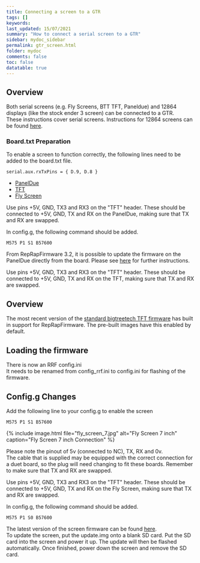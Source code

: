 ```yaml
---
title: Connecting a screen to a GTR
tags: []
keywords: 
last_updated: 15/07/2021
summary: "How to connect a serial screen to a GTR"
sidebar: mydoc_sidebar
permalink: gtr_screen.html
folder: mydoc
comments: false
toc: false
datatable: true
---
```


## Overview

Both serial screens (e.g. Fly Screens, BTT TFT, Paneldue) and 12864 displays (like the stock ender 3 screen) can be connected to a GTR.  
These instructions cover serial screens. Instructions for 12864 screens can be found [here](/gtr_screen_12864.html).  

### Board.txt Preparation

To enable a screen to function correctly, the following lines need to be added to the board.txt file.  

```
serial.aux.rxTxPins = { D.9, D.8 }
```

<ul id="profileTabs" class="nav nav-tabs">
    <li class="active"><a class="noCrossRef" href="#paneldue" data-toggle="tab">PanelDue</a></li>
    <li><a class="noCrossRef" href="#tft" data-toggle="tab">TFT</a></li>
    <li><a class="noCrossRef" href="#fly" data-toggle="tab">Fly Screen</a></li>
</ul>
  <div class="tab-content">
<div role="tabpanel" class="tab-pane active" id="paneldue" markdown="1">

Use pins +5V, GND, TX3 and RX3 on the "TFT" header. These should be connected to +5V, GND, TX and RX on the PanelDue, making sure that TX and RX are swapped.

In config.g, the following command should be added.   
```
M575 P1 S1 B57600
```
From RepRapFirmware 3.2, it is possible to update the firmware on the PanelDue directly from the board. Please see [here](https://duet3d.dozuki.com/Wiki/PanelDue_Firmware_update#Section_Firmware_update_via_Duet) for further instructions.  

</div>

<div role="tabpanel" class="tab-pane" id="tft" markdown="1">

Use pins +5V, GND, TX3 and RX3 on the "TFT" header. These should be connected to +5V, GND, TX and RX on the TFT, making sure that TX and RX are swapped.

## Overview

The most recent version of the [standard bigtreetech TFT firmware](https://github.com/bigtreetech/BIGTREETECH-TouchScreenFirmware/tree/master/Copy%20to%20SD%20Card%20root%20directory%20to%20update) has built in support for RepRapFirmware. The pre-built images have this enabled by default.

## Loading the firmware

There is now an RRF config.ini  
It needs to be renamed from config_rrf.ini to config.ini for flashing of the firmware.  

## Config.g Changes

Add the following line to your config.g to enable the screen

```M575 P1 S1 B57600```

</div>

<div role="tabpanel" class="tab-pane" id="fly" markdown="1">

{% include image.html file="fly_screen_7.jpg" alt="Fly Screen 7 inch" caption="Fly Screen 7 inch Connection" %}

Please note the pinout of 5v (connected to NC), TX, RX and 0v.  
The cable that is supplied may be equipped with the correct connection for a duet board, so the plug will need changing to fit these boards. Remember to make sure that TX and RX are swapped.  

Use pins +5V, GND, TX3 and RX3 on the "TFT" header. These should be connected to +5V, GND, TX and RX on the Fly Screen, making sure that TX and RX are swapped.

In config.g, the following command should be added.   
```
M575 P1 S0 B57600
```  
The latest version of the screen firmware can be found [here](https://github.com/FLYmaker/FLY-Screen/tree/master/reprap).  
To update the screen, put the update.img onto a blank SD card. Put the SD card into the screen and power it up. The update will then be flashed automatically. Once finished, power down the screen and remove the SD card.  

</div>

</div>
